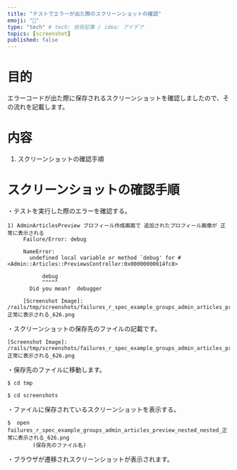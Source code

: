 ```yaml
---
title: "テストでエラーが出た際のスクリーンショットの確認"
emoji: "📸"
type: "tech" # tech: 技術記事 / idea: アイデア
topics: [screenshot]
published: false
---
```

# 目的
エラーコードが出た際に保存されるスクリーンショットを確認しましたので、その流れを記載します。
# 内容
1. スクリーンショットの確認手順
# スクリーンショットの確認手順
・テストを実行した際のエラーを確認する。
```
1) AdminArticlesPreview プロフィール作成画面で 追加されたプロフィール画像が 正常に表示される
     Failure/Error: debug
     
     NameError:
       undefined local variable or method `debug' for #<Admin::Articles::PreviewsController:0x00000000014fc8>
     
           debug
           ^^^^^
       Did you mean?  debugger
     
     [Screenshot Image]: /rails/tmp/screenshots/failures_r_spec_example_groups_admin_articles_preview_nested_nested_正常に表示される_626.png
```
・スクリーンショットの保存先のファイルの記載です。
```
[Screenshot Image]: /rails/tmp/screenshots/failures_r_spec_example_groups_admin_articles_preview_nested_nested_正常に表示される_626.png
```
・保存先のファイルに移動します。
```
$ cd tmp

$ cd screenshots
```
・ファイルに保存されているスクリーンショットを表示する。
```
$  open failures_r_spec_example_groups_admin_articles_preview_nested_nested_正常に表示される_626.png
        (保存先のファイル名)
```
・ブラウザが遷移されスクリーンショットが表示されます。